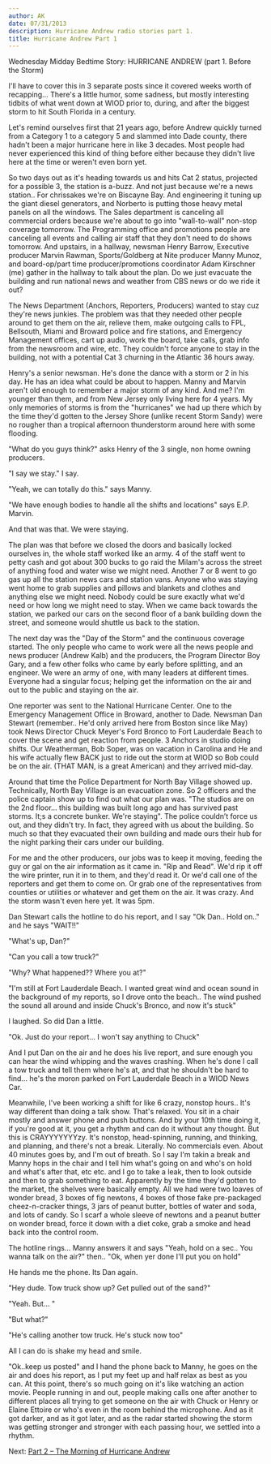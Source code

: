 ```yaml
---
author: AK
date: 07/31/2013
description: Hurricane Andrew radio stories part 1.
title: Hurricane Andrew Part 1
---
```


Wednesday Midday Bedtime Story: HURRICANE ANDREW (part 1. Before the Storm)

I'll have to cover this in 3 separate posts since it covered weeks worth of recapping… There's a little humor, some sadness, but mostly interesting tidbits of what went down at WIOD prior to, during, and after the biggest storm to hit South Florida in a century.

Let's remind ourselves first that 21 years ago, before Andrew quickly turned from a Category 1 to a category 5 and slammed into Dade county, there hadn't been a major hurricane here in like 3 decades. Most people had never experienced this kind of thing before either because they didn't live here at the time or weren't even born yet.

So two days out as it's heading towards us and hits Cat 2 status, projected for a possible 3, the station is a-buzz. And not just because we're a news station.. For chrissakes we're on Biscayne Bay. And engineering it tuning up the giant diesel generators, and Norberto is putting those heavy metal panels on all the windows. The Sales department is canceling all commercial orders because we're about to go into "wall-to-wall" non-stop coverage tomorrow. The Programming office and promotions people are canceling all events and calling air staff that they don't need to do shows tomorrow. And upstairs, in a hallway, newsman Henry Barrow, Executive producer Marvin Rawman, Sports/Goldberg at Nite producer Manny Munoz, and board-op/part time producer/promotions coordinator Adam Kirschner (me) gather in the hallway to talk about the plan. Do we just evacuate the building and run national news and weather from CBS news or do we ride it out?

The News Department (Anchors, Reporters, Producers) wanted to stay cuz they're news junkies. The problem was that they needed other people around to get them on the air, relieve them, make outgoing calls to FPL, Bellsouth, Miami and Broward police and fire stations, and Emergency Management offices, cart up audio, work the board, take calls, grab info from the newsroom and wire, etc. They couldn't force anyone to stay in the building, not with a potential Cat 3 churning in the Atlantic 36 hours away.

Henry's a senior newsman. He's done the dance with a storm or 2 in his day. He has an idea what could be about to happen. Manny and Marvin aren't old enough to remember a major storm of any kind. And me? I'm younger than them, and from New Jersey only living here for 4 years. My only memories of storms is from the "hurricanes" we had up there which by the time they'd gotten to the Jersey Shore (unlike recent Storm Sandy) were no rougher than a tropical afternoon thunderstorm around here with some flooding.

"What do you guys think?" asks Henry of the 3 single, non home owning producers.

"I say we stay." I say.

"Yeah, we can totally do this." says Manny.

"We have enough bodies to handle all the shifts and locations" says E.P. Marvin.

And that was that. We were staying.

The plan was that before we closed the doors and basically locked ourselves in, the whole staff worked like an army. 4 of the staff went to petty cash and got about 300 bucks to go raid the Milam's across the street of anything food and water wise we might need. Another 7 or 8 went to go gas up all the station news cars and station vans. Anyone who was staying went home to grab supplies and pillows and blankets and clothes and anything else we might need. Nobody could be sure exactly what we'd need or how long we might need to stay. When we came back towards the station, we parked our cars on the second floor of a bank building down the street, and someone would shuttle us back to the station.

The next day was the "Day of the Storm" and the continuous coverage started. The only people who came to work were all the news people and news producer (Andrew Kalb) and the producers, the Program Director Boy Gary, and a few other folks who came by early before splitting, and an engineer. We were an army of one, with many leaders at different times. Everyone had a singular focus; helping get the information on the air and out to the public and staying on the air.

One reporter was sent to the National Hurricane Center. One to the Emergency Management Office in Broward, another to Dade. Newsman Dan Stewart (remember.. He'd only arrived here from Boston since like May) took News Director Chuck Meyer's Ford Bronco to Fort Lauderdale Beach to cover the scene and get reaction from people. 3 Anchors in studio doing shifts. Our Weatherman, Bob Soper, was on vacation in Carolina and He and his wife actually flew BACK just to ride out the storm at WIOD so Bob could be on the air. (THAT MAN, is a great American) and they arrived mid-day.

Around that time the Police Department for North Bay Village showed up. Technically, North Bay Village is an evacuation zone. So 2 officers and the police captain show up to find out what our plan was. "The studios are on the 2nd floor… this building was built long ago and has survived past storms. It;s a concrete bunker. We're staying". The police couldn’t force us out, and they didn't try. In fact, they agreed with us about the building. So much so that they evacuated their own building and made ours their hub for the night parking their cars under our building.

For me and the other producers, our jobs was to keep it moving, feeding the guy or gal on the air information as it came in. "Rip and Read". We'd rip it off the wire printer, run it in to them, and they'd read it. Or we'd call one of the reporters and get them to come on. Or grab one of the representatives from counties or utilities or whatever and get them on the air. It was crazy. And the storm wasn't even here yet. It was 5pm.

Dan Stewart calls the hotline to do his report, and I say "Ok Dan.. Hold on.." and he says "WAIT!!"

"What's up, Dan?"

"Can you call a tow truck?"

"Why? What happened?? Where you at?"

"I'm still at Fort Lauderdale Beach. I wanted great wind and ocean sound in the background of my reports, so I drove onto the beach.. The wind pushed the sound all around and inside Chuck's Bronco, and now it's stuck"

I laughed. So did Dan a little.

"Ok. Just do your report… I won't say anything to Chuck"

And I put Dan on the air and he does his live report, and sure enough you can hear the wind whipping and the waves crashing. When he's done I call a tow truck and tell them where he's at, and that he shouldn't be hard to find… he's the moron parked on Fort Lauderdale Beach in a WIOD News Car.

Meanwhile, I've been working a shift for like 6 crazy, nonstop hours.. It's way different than doing a talk show. That's relaxed. You sit in a chair mostly and answer phone and push buttons. And by your 10th time doing it, if you're good at it, you get a rhythm and can do it without any thought. But this is CRAYYYYYYYzy. It's nonstop, head-spinning, running, and thinking, and planning, and there's not a break. Literally. No commercials even. About 40 minutes goes by, and I'm out of breath. So I say I'm takin a break and Manny hops in the chair and I tell him what's going on and who's on hold and what's after that, etc etc. and I go to take a leak, then to look outside and then to grab something to eat. Apparently by the time they'd gotten to the market, the shelves were basically empty. All we had were two loaves of wonder bread, 3 boxes of fig newtons, 4 boxes of those fake pre-packaged cheez-n-cracker things, 3 jars of peanut butter, bottles of water and soda, and lots of candy. So I scarf a whole sleeve of newtons and a peanut butter on wonder bread, force it down with a diet coke, grab a smoke and head back into the control room.

The hotline rings… Manny answers it and says "Yeah, hold on a sec.. You wanna talk on the air?" then.. "Ok, when yer done I'll put you on hold"

He hands me the phone. Its Dan again.

"Hey dude. Tow truck show up? Get pulled out of the sand?"

"Yeah. But… "

"But what?"

"He's calling another tow truck. He's stuck now too"

All I can do is shake my head and smile.

"Ok..keep us posted" and I hand the phone back to Manny, he goes on the air and does his report, as I put my feet up and half relax as best as you can. At this point, there's so much going on it's like watching an action movie. People running in and out, people making calls one after another to different places all trying to get someone on the air with Chuck or Henry or Elaine Ettoire or who's even in the room behind the microphone. And as it got darker, and as it got later, and as the radar started showing the storm was getting stronger and stronger with each passing hour, we settled into a rhythm.

Next: [Part 2 – The Morning of Hurricane Andrew](/docs/radio-stories/hurricane-andrew-2)
